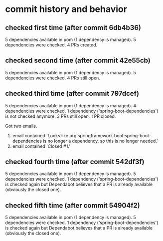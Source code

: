 # commit history and behavior

## checked first time (after commit 6db4b36)
5 dependencies available in pom (1 dependency is managed). 
5 dependencies were checked.
4 PRs created.

## checked second time (after commit 42e55cb)
5 dependencies available in pom (1 dependency is managed).
5 dependencies were checked.
4 PRs still open.

## checked third time (after commit 797dcef)
5 dependencies available in pom (1 dependency is managed).
4 dependencies were checked.
1 dependency ('spring-boot-dependencies') is not checked anymore.
3 PRs still open.
1 PR closed.

Got two emails.
1. email contained 'Looks like org.springframework.boot:spring-boot-dependencies is no longer a dependency, so this is no longer needed.'
2. email contained 'Closed #1.'

## checked fourth time (after commit 542df3f)
5 dependencies available in pom (1 dependency is managed).
5 dependencies were checked.
1 dependency ('spring-boot-dependencies') is checked again but Dependabot believes that a PR is already available (obviously the closed one).

## checked fifth time (after commit 54904f2)
5 dependencies available in pom (1 dependency is managed).
5 dependencies were checked.
1 dependency ('spring-boot-dependencies') is checked again but Dependabot believes that a PR is already available (obviously the closed one).
